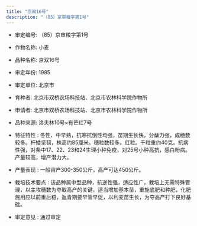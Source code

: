 ```yaml
---
title: "京双16号"
description: "（85）京审粮字第1号"
---
```

* 审定编号:  （85）京审粮字第1号

*  作物名称:  小麦

*  品种名称:  京双16号

*  审定年份:  1985

*  审定单位:  北京市

* 育种者:  北京市双桥农场科技站、北京市农林科学院作物所

*  申请者:  北京市双桥农场科技站、北京市农林科学院作物所

*  品种来源:  洛夫林10号×有芒红7号

*  特征特性 : 
冬性、中早熟，抗寒抗倒性均强，苗期生长快，分蘖力强，成穗数较多。杆矮坚韧，株高约85厘米。穗粒数较多。红粒。千粒重约40克。抗病性强，对条中17、22、23和24生理小种免疫，对25号小种高抗，感白粉病。产量较高，增产潜力大。
 
*  产量表现 : 
一般亩产300-350公斤，高产可达450公斤。

*  栽培技术要点 : 
该品种属中型品种，抗逆性强，适应性广，栽培上无需特殊管理，以主攻穗数为夺取高产的关键。适当增加基本苗，重施底肥和种肥，化肥施用应以前重后稳，返青期要早管早促，以利麦苗生长，为夺高产打下良好基础。

*  审定意见 : 
通过审定
